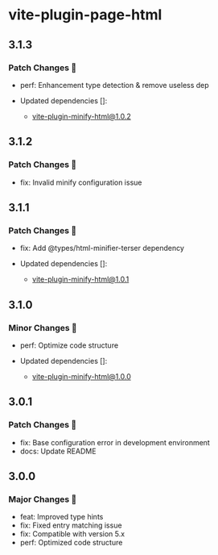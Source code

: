 # vite-plugin-page-html

## 3.1.3

### Patch Changes 🌟

- perf: Enhancement type detection & remove useless dep

- Updated dependencies []:
  - vite-plugin-minify-html@1.0.2

## 3.1.2

### Patch Changes 🌟

- fix: Invalid minify configuration issue

## 3.1.1

### Patch Changes 🌟

- fix: Add @types/html-minifier-terser dependency

- Updated dependencies []:
  - vite-plugin-minify-html@1.0.1

## 3.1.0

### Minor Changes 🚀

- perf: Optimize code structure

- Updated dependencies []:
  - vite-plugin-minify-html@1.0.0

## 3.0.1

### Patch Changes 🌟

- fix: Base configuration error in development environment
- docs: Update README

## 3.0.0

### Major Changes 🎉

- feat: Improved type hints
- fix: Fixed entry matching issue
- fix: Compatible with version 5.x
- perf: Optimized code structure
